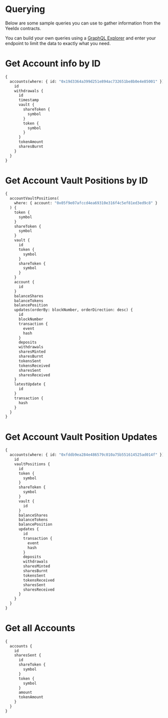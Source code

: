 # Querying

Below are some sample queries you can use to gather information from the Yeeldx contracts.

You can build your own queries using a [GraphQL Explorer](https://graphiql-online.com/graphiql) and enter your endpoint to limit the data to exactly what you need.

# Get Account info by ID

```graphql
{
  accounts(where: { id: "0x19d3364a399d251e894ac732651be8b0e4e85001" }) {
    id
    withdrawals {
      id
      timestamp
      vault {
        shareToken {
          symbol
        }
        token {
          symbol
        }
      }
      tokenAmount
      sharesBurnt
    }
  }
}
```

# Get Account Vault Positions by ID

```graphql
{
  accountVaultPositions(
    where: { account: "0x05f9e07afccd4ea69310e316f4c5ef81ed3ed9c8" }
  ) {
    token {
      symbol
    }
    shareToken {
      symbol
    }
    vault {
      id
      token {
        symbol
      }
      shareToken {
        symbol
      }
    }
    account {
      id
    }
    balanceShares
    balanceTokens
    balancePosition
    updates(orderBy: blockNumber, orderDirection: desc) {
      id
      blockNumber
      transaction {
        event
        hash
      }
      deposits
      withdrawals
      sharesMinted
      sharesBurnt
      tokensSent
      tokensReceived
      sharesSent
      sharesReceived
    }
    latestUpdate {
      id
    }
    transaction {
      hash
    }
  }
}
```

# Get Account Vault Position Updates

```graphql
{
  accounts(where: { id: "0xfddb9ea284e486579c010a75b551614525ad014f" }) {
    id
    vaultPositions {
      id
      token {
        symbol
      }
      shareToken {
        symbol
      }
      vault {
        id
      }
      balanceShares
      balanceTokens
      balancePosition
      updates {
        id
        transaction {
          event
          hash
        }
        deposits
        withdrawals
        sharesMinted
        sharesBurnt
        tokensSent
        tokensReceived
        sharesSent
        sharesReceived
      }
    }
  }
}
```

# Get all Accounts

```graphql
{
  accounts {
    id
    sharesSent {
      id
      shareToken {
        symbol
      }
      token {
        symbol
      }
      amount
      tokenAmount
    }
  }
}
```

